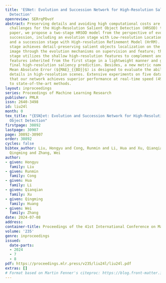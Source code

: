 ```yaml
---
title: 'ESNet: Evolution and Succession Network for High-Resolution Salient Object
  Detection'
openreview: SERrqPDvoY
abstract: Preserving details and avoiding high computational costs are the two main
  challenges for the High-Resolution Salient Object Detection (HRSOD) task. In this
  paper, we propose a two-stage HRSOD model from the perspective of evolution and
  succession, including an evolution stage with Low-resolution Location Model (LrLM)
  and a succession stage with High-resolution Refinement Model (HrRM). The evolution
  stage achieves detail-preserving salient objects localization on the low-resolution
  image through the evolution mechanisms on supervision and feature; the succession
  stage utilizes the shallow high-resolution features to complement and enhance the
  features inherited from the first stage in a lightweight manner and generate the
  final high-resolution saliency prediction. Besides, a new metric named Boundary-Detail-aware
  Mean Absolute Error (${MAE}_{{BD}}$) is designed to evaluate the ability to detect
  details in high-resolution scenes. Extensive experiments on five datasets demonstrate
  that our network achieves superior performance at real-time speed (49 FPS) compared
  to state-of-the-art methods.
layout: inproceedings
series: Proceedings of Machine Learning Research
publisher: PMLR
issn: 2640-3498
id: liu24l
month: 0
tex_title: "{ESN}et: Evolution and Succession Network for High-Resolution Salient
  Object Detection"
firstpage: 30892
lastpage: 30907
page: 30892-30907
order: 30892
cycles: false
bibtex_author: Liu, Hongyu and Cong, Runmin and Li, Hua and Xu, Qianqian and Huang,
  Qingming and Zhang, Wei
author:
- given: Hongyu
  family: Liu
- given: Runmin
  family: Cong
- given: Hua
  family: Li
- given: Qianqian
  family: Xu
- given: Qingming
  family: Huang
- given: Wei
  family: Zhang
date: 2024-07-08
address:
container-title: Proceedings of the 41st International Conference on Machine Learning
volume: '235'
genre: inproceedings
issued:
  date-parts:
  - 2024
  - 7
  - 8
pdf: https://proceedings.mlr.press/v235/liu24l/liu24l.pdf
extras: []
# Format based on Martin Fenner's citeproc: https://blog.front-matter.io/posts/citeproc-yaml-for-bibliographies/
---
```


